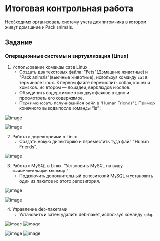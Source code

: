 # Итоговая контрольная работа
Необходимо организовать систему учета для питомника в котором живут домашние и Pack animals.

## Задание

### Операционные системы и виртуализация (Linux)

1. Использование команды cat в Linux
   - Создать два текстовых файла: "Pets"(Домашние животные) и "Pack animals"(вьючные животные), используя команду `cat` в терминале Linux. В первом файле перечислить собак, кошек и хомяков. Во втором — лошадей, верблюдов и ослов.
   - Объединить содержимое этих двух файлов в один и просмотреть его содержимое.
   - Переименовать получившийся файл в "Human Friends"(.
Пример конечного вывода после команды “ls” :

![image](https://github.com/SergGudini/Itog_specialisation/assets/119971642/cf96fac6-086b-4806-879a-4297cd4dfd36)

![image](https://github.com/SergGudini/Itog_specialisation/assets/119971642/7cfeeec5-df84-470f-a9da-c3f635a45576)

2. Работа с директориями в Linux
   - Создать новую директорию и переместить туда файл "Human Friends".

![image](https://github.com/SergGudini/Itog_specialisation/assets/119971642/bf0c58d4-e423-4af3-b1a8-1dc77f20be3e)

3. Работа с MySQL в Linux. “Установить MySQL на вашу вычислительную машину ”
   - Подключить дополнительный репозиторий MySQL и установить один из пакетов из этого репозитория.

![image](https://github.com/SergGudini/Itog_specialisation/assets/119971642/504bd8cd-9a43-4205-8a1d-400440a93594)

![image](https://github.com/SergGudini/Itog_specialisation/assets/119971642/f702f235-ac8e-468c-b344-783dba337317)

4. Управление deb-пакетами
   - Установить и затем удалить deb-пакет, используя команду `dpkg`.

![image](https://github.com/SergGudini/Itog_specialisation/assets/119971642/914cda29-e000-4692-8b18-b21ba0701193)
![image](https://github.com/SergGudini/Itog_specialisation/assets/119971642/8c896055-f1e5-4a4d-b5b3-85c8d64bf165)

![image](https://github.com/SergGudini/Itog_specialisation/assets/119971642/772e5928-80bf-436f-9a52-05e70ec989a0)
![image](https://github.com/SergGudini/Itog_specialisation/assets/119971642/1ff85ec0-3870-4fba-b9ec-000ff4689182)





